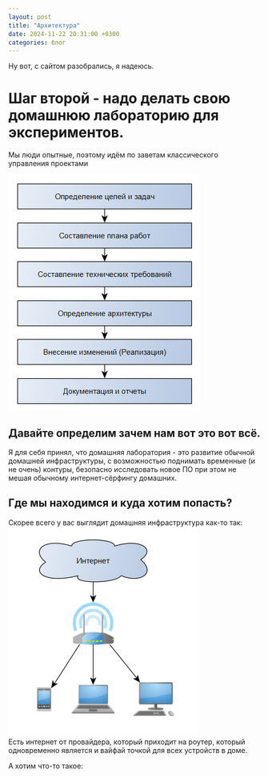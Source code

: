 ```yaml
---
layout: post
title: "Архитектура"
date: 2024-11-22 20:31:00 +0300
categories: блог
---
```


Ну вот, с сайтом разобрались, я надеюсь.  
# Шаг второй - надо делать свою домашнюю лабораторию для экспериментов.

Мы люди опытные, поэтому идём по заветам классического управления проектами

![2024-11-22-1.png](/img/2024-11-22-1.png)

## Давайте определим зачем нам вот это вот всё.  
Я для себя принял, что домашняя лаборатория - это развитие обычной домашней инфраструктуры, с возможностью поднимать временные (и не очень) контуры, безопасно исследовать новое ПО при этом не мешая обычному интернет-сёрфингу домашних.

## Где мы находимся и куда хотим попасть?  
Скорее всего у вас выглядит домашняя инфраструктура как-то так:  
![2024-11-22-2](/img/2024-11-22-2.png)  
Есть интернет от провайдера, который приходит на роутер, который одновременно является и вайфай точкой для всех устройств в доме.

А хотим что-то такое:

